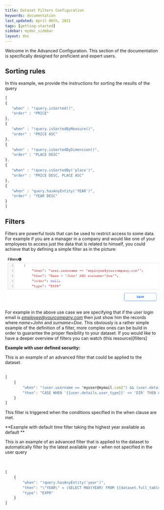 ```yaml
---
title: Dataset Filters Configuration
keywords: documentation
last_updated: April 06th, 2021
tags: [getting-started]
sidebar: mydoc_sidebar
layout: doc
---
```


Welcome in the Advanced Configuration. This section of the documentation is specifically designed for proficient and expert users.


## Sorting rules

In this example, we provide the instructions for sorting the results of the query
```javascript
[
{
   "when" : "!query.isSorted()",
   "order" : "PRICE" 
},
{
   "when" : "!query.isSortedByMeasure()",
   "order" : "PRICE ASC" 
},
{
   "when" : "!query.isSortedByDimension()",
   "order" : "PLACE DESC" 
},
{
   "when" : "!query.isSortedBy('place')",
   "order" : "PRICE DESC, PLACE ASC" 
},
{
   "when" : "query.hasAnyEntity('YEAR')", 
   "order" : "YEAR DESC" 
}
]
```
## Filters

Filters are powerful tools that can be used to restrict access to some data. For example if you are a manager in a company and would like one of your employees to access just the data that is related to himself, you could achieve that by defining a simple filter as in the picture:

<p align="center">
  <img src="media/filters-example.PNG" width="650" />
</p>

For example in the above use case we are specifying that if the user login email is *employee@yourcompany.com* then just show him the records where *name=John* and *surname=Doe*. This obviously is a rather simple example of the definition of a filter, more complex ones can be build in order to guarantee the proper flexibility to your dataset. If you would like to have a deeper overview of filters you can watch (this resource)[filters]

**Example with user defined security:**

This is an example of an advanced filter that could be applied to the dataset.

```javascript

[
    {
        "when": "(user.username == "myuser@mymail.com2") && (user.details.user_type != null)",
        "then": "CASE WHEN '{{user.details.user_type}}' <> 'DIR' THEN AGENZIA IN ( SELECT agenzia_cod FROM VIEW_USERS WHERE user_id = '{{user.details.custom_id}}') WHEN '{{user.details.user_type}}' = 'DIR' THEN 1=1 ELSE 1 <> 1 END"
    }
]

```

This filter is triggered when the conditions specified in the when clause are met.

**Example with default time filter taking the highest year available as default **

This is an example of an advanced filter that is applied to the dataset to automatically filter by the latest available year - when not specified in the user query

```javascript


[
    {
        "when": "!query.hasAnyEntity('year')",
        "then": "\"YEAR\" = (SELECT MAX(YEAR) FROM {{dataset.full_tablename}})",
        "type": "EXPR"
    }
]

```

